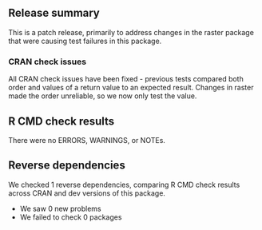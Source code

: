 ## Release summary

This is a patch release, primarily to address changes in the raster package that were causing test failures in this package.

### CRAN check issues

All CRAN check issues have been fixed - previous tests compared both order and values of a return value to an expected result. Changes in raster made the order unreliable, so we now only test the value.

## R CMD check results

There were no ERRORS, WARNINGS, or NOTEs.

## Reverse dependencies

We checked 1 reverse dependencies, comparing R CMD check results across CRAN and dev versions of this package.

 * We saw 0 new problems
 * We failed to check 0 packages

